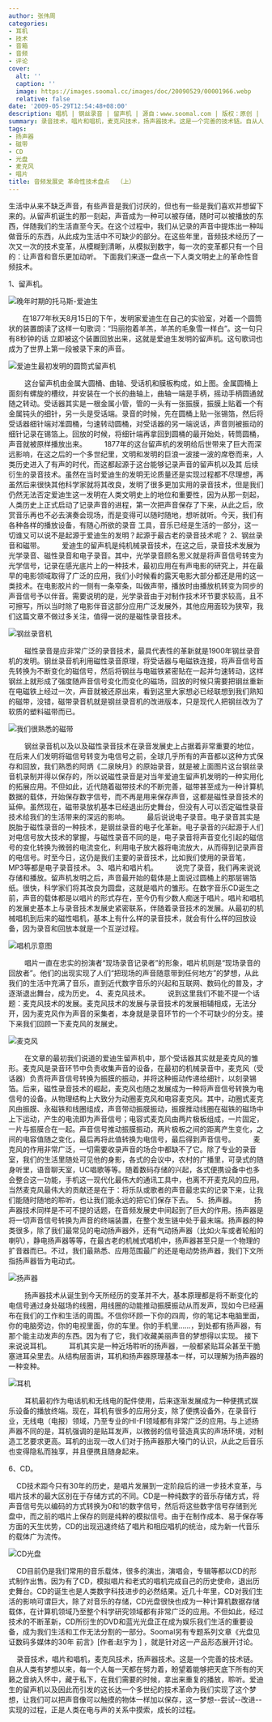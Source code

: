 ```yaml
---
author: 张伟周
categories:
- 耳机
- 技术
- 音箱
- 音频
- 评论
cover:
  alt: ''
  caption: ''
  image: https://images.soomal.cc/images/doc/20090529/00001966.webp
  relative: false
date: '2009-05-29T12:54:48+08:00'
description: 唱机 | 钢丝录音 | 留声机 | 源自：www.soomal.com | 版权：原创 |  平均/总评分：09.55/363
summary: 录音技术，唱片和唱机，麦克风技术，扬声器技术。这是一个完善的技术链。自从人类有梦想以来，每一个人每一天都在努力着，盼望着能够把天底下所有的天籁之音纳入怀中，藏于私下，在我们需要的时候，拿出来重复的播放，聆听。爱迪生的留声机以及因此而引发的这长达一个多世纪的技术革命为我们实现了这个梦想，让我们可以把声音像可以触摸的物体一样加以保存，这一梦想--尝试--改进--实现的过程，正是人类在电与声的关系中摸索，成长的过程。
tags:
- 扬声器
- 磁带
- CD
- 光盘
- 麦克风
- 唱片
title: 音频发展史 革命性技术盘点  （上）
---
```


生活中从来不缺乏声音，有些声音是我们讨厌的，但也有一些是我们喜欢并想留下来的。从留声机诞生的那一刻起，声音成为一种可以被存储，随时可以被播放的东西，伴随我们的生活直至今天。在这个过程中，我们从记录的声音中提炼出一种叫做音乐的东西，从此成为生活中不可缺少的部分。在这些年里，音频技术经历了一次又一次的技术变革，从模糊到清晰，从模拟到数字，每一次的变革都只有一个目的：让声音和音乐更加动听。
下面我们来逐一盘点一下人类文明史上的革命性音频技术。



1、留声机。



![晚年时期的托马斯-爱迪生](https://images.soomal.cc/images/doc/20090529/00001967.webp)




   
    在1877年秋天8月15日的下午，发明家爱迪生在自己的实验室，对着一个圆筒状的装置朗读了这样一句歌词：“玛丽抱着羊羔，羊羔的毛象雪一样白”。这一句只有8秒钟的话
立即被这个装置回放出来，这就是爱迪生发明的留声机。这句歌词也成为了世界上第一段被录下来的声音。

![爱迪生最初发明的圆筒式留声机](https://images.soomal.cc/images/doc/20090529/00001968.webp)




    
    这台留声机由金属大圆桶、曲轴、受话机和膜板构成，如上图。金属圆桶上面刻有螺旋的槽纹，并安装在一个长的曲轴上，曲轴一端是手柄，摇动手柄圆通就随之转动。受话器其实是一根金属小管，管的一头有一张振膜，振膜上贴着一个有金属钝头的细针，另一头是受话端。录音的时候，先在圆桶上贴一张锡箔，然后将受话器细针端对准圆桶，匀速转动圆桶，对受话器的另一端说话，声音则被振动的细针记录在锡箔上。回放的时候，将细针端再拿回到圆桶的最开始处，转筒圆桶，声音就被原样播放出来。
    
    1877年的这台留声机的发明给后世带来了巨大而深远影响，在这之后的一个多世纪里，文明和发明的巨浪一波接一波的席卷而来，人类历史进入了有声的时代，而这都起源于这台能够记录声音的留声机以及其
后续衍生的录音技术。虽然在当时爱迪生的发明无论质量还是实现过程都不尽理想，再虽然后来很快其他科学家就将其改良，发明了很多更加实用的录音技术，但是我们仍然无法否定爱迪生这一发明在人类文明史上的地位和重要性，因为从那一刻起，人类历史上正式启动了记录声音的进程，第一次把声音保存了下来，从此之后，欣赏音乐再也不必去演奏会现场，而是变得可以随时随地，想听就听。今天，我们有各种各样的播放设备，有随心所欲的录音
工具，音乐已经是生活的一部分，这一切谁又可以说不是起源于爱迪生的发明？起源于最古老的录音技术呢？
2、钢丝录音和磁带。
    
    爱迪生的留声机是纯机械录音技术，在这之后，录音技术发展为光学录音、磁性录音和电子录音。其中，光学录音顾名思义就是将声音信号转变为光学信号，记录在感光底片上的一种技术，最初应用在有声电影的研究上，并在最早的电影领域取得了广泛的应用，我们小时候看的露天电影大部分都还是用的这一类技术。在电影胶片的一侧有一条窄条，叫做声带，播放时由播放机转变为同步的声音信号予以伴音。需要说明的是，光学录音由于对制作技术环节要求较高，且不可擦写，所以当时除了电影伴音这部分应用广泛发展外，其他应用面较为狭窄，我们这篇文章不做过多关注，值得一说的是磁性录音技术。

![钢丝录音机](https://images.soomal.cc/images/doc/20090529/00001976.webp)




    
    磁性录音是应非常广泛的录音技术，最具代表性的革新就是1900年钢丝录音机的发明。钢丝录音机利用磁性录音原理，将受话器与电磁铁连接，将声音信号首先转换为不断变化的磁信号，然后将钢丝与电磁铁紧密贴在一起并匀速转动，这样钢丝上就形成了强度随声音信号变化而变化的磁场，回放的时候只需要把钢丝重新在电磁铁上经过一次，声音就被还原出来，看到这里大家想必已经联想到我们熟知的磁带，没错，磁带录音机就是钢丝录音机的改进版本，只是现代人把钢丝改为了软质的塑料磁带而已。

![我们很熟悉的磁带](https://images.soomal.cc/images/doc/20090529/00001970.webp)




    
    钢丝录音机以及以及磁性录音技术在录音发展史上占据着非常重要的地位，在后来人们发明将磁信号转变为电信号之前，全球几乎所有的声音都以这种方式保存和回放，我们熟悉的阿炳《二泉映月》的原始录音，就是被上面图片这台钢丝录音机录制并得以保存的，所以说磁性录音是对当年爱迪生留声机发明的一种实用化的拓展应用。不但如此，近代随着磁带技术的不断完善，磁带甚至成为一种计算机数据的载体，开始保存数字信号，而不再是用来保存声音，这都是磁性录音技术的延伸。虽然现在，磁带录放机基本已经退出历史舞台，但没有人可以否定磁性录音技术给我们的生活带来的深远的影响。
    
    最后说说电子录音。电子录音其实是脱胎于磁性录音的一种技术，是钢丝录音的电子化革新。电子录音的兴起源于人们对电信号放大技术的掌握，与磁性录音不同的是，电子录音将声音变化引起的磁信号的变化转换为微弱的电流变化，利用电子放大器将电流放大，从而得到记录声音的电信号。时至今日，这仍是我们主要的录音技术，比如我们使用的录音笔，MP3等都是电子录音技术。
3、唱片和唱片机。
    
    说完了录音，我们再来说说存储和播放。留声机发明之后，声音最开始的载体是上面说过圆桶上的那层锡箔纸。很快，科学家们将其改良为圆盘，这就是唱片的雏形。在数字音乐CD诞生之前，声音的载体都是以唱片的形式存在，至今仍有少数人痴迷于唱片。唱片和唱机的发展史基本上与录音技术发展史紧密联系，伴随着录音技术的发展。从最初的机械唱机到后来的磁性唱机，基本上有什么样的录音技术，就会有什么样的回放设备，因为录音和回放本就是一个互逆过程。

![唱机示意图](https://images.soomal.cc/images/doc/20090529/00001971.webp)




    
    唱片一直在忠实的扮演者“现场录音记录者”的形象，唱片机则是“现场录音的回放者”。他们的出现实现了人们“把现场的声音随意带到任何地方”的梦想，从此我们的生活中充满了音乐，直到近代数字音乐的兴起和互联网、数码化的普及，才逐渐退出舞台，成为历史。
4、麦克风技术。
    
    说到这里我们不能不提一个话题：麦克风技术的发展。麦克风技术的发展与录音技术的发展相辅相成，无法分开，因为麦克风作为声音的采集者，本身就是录音环节的一个不可缺少的分支。接下来我们回顾一下麦克风的发展史。

![麦克风](https://images.soomal.cc/images/doc/20090529/00001973.webp)




    
    在文章的最初我们说道的爱迪生留声机中，那个受话器其实就是麦克风的雏形。麦克风是录音环节中负责收集声音的设备，在最初的机械录音中，麦克风（受话器）负责将声音信号转换为振膜的振动，并将这种振动传递给细针，以刻录锡箔。后来，磁性录音技术的崛起，麦克风也随之发展成为一种将声音信号转换为电信号的设备。从物理结构上大致分为动圈麦克风和电容麦克风。其中，动圈式麦克风由振膜、永磁铁和线圈组成，声音带动振膜振动，振膜推动线圈在磁铁的磁场中上下运动，产生的电流即为声音信号；电容式麦克风由两片极板组成，一片固定，一片与振膜合在一起。声音信号推动振膜振动，两片极板之间的距离产生变化，之间的电容值随之变化，最后再将此值转换为电信号，最后得到声音信号。
    
    麦克风的作用非常广泛，一切需要收录声音的场合中都缺不了它。除了专业的录音室，我们的生活里随处可见他的身影，各式的会议中，农村的广播里，可录式的随身听里，语音聊天室，UC唱歌等等。随着数码存储的兴起，各式便携设备中也多会整合这一功能，手机这一现代化最伟大的通讯工具中，也离不开麦克风的应用。当然麦克风最伟大的贡献还是在于：将乐队或歌者的声音最忠实的记录下来，让我们能随时随地的聆听，也让我们能永远的把它们保存下去。
 5、扬声器。
    
    扬声器技术同样是不可不提的话题，在音频发展史中间起到了巨大的作用。扬声器是将一切声音信号转换为声音的终端装置，在整个发生链中处于最末端。扬声器的种类很多，除了我们最常见的电动扬声器外，还有气动扬声器（比如火车或者轮船的喇叭），静电扬声器等等，在最古老的机械式唱机中，扬声器甚至只是一个物理的扩音器而已。不过，我们最熟悉、应用范围最广的还是电动势扬声器，我们下文所指扬声器皆为电动式。

![扬声器](https://images.soomal.cc/images/doc/20090529/00001974.webp)




    
    扬声器技术从诞生到今天所经历的变革并不大，基本原理都是将不断变化的电信号通过身处磁场的线圈，用线圈的动能推动振膜振动从而发声，现如今已经遍布在我们的工作和生活的周围。不信你环顾一下你的四周，你的笔记本电脑里面，你的电脑旁边，你的电视里面，你的车里。你的手机里……，到处都有扬声器，有那个能主动发声的东西。因为有了它，我们收藏美丽声音的梦想得以实现。
接下来说说耳机。
    
    耳机其实是一种近场聆听的扬声器，一般都紧贴耳朵甚至干脆塞进耳朵里去。从结构层面讲，耳机和扬声器原理基本一样，可以理解为扬声器的一种变种。

![耳机](https://images.soomal.cc/images/doc/20090529/00001975.webp)




    
    耳机最初作为电话机和无线电的配件使用，后来逐渐发展成为一种便携式娱乐设备的播放终端。现在，耳机有很多的应用分支，除了便携设备外，在录音行业，无线电（电报）领域，乃至专业的HI-FI领域都有非常广泛的应用。与上述扬声器不同的是，耳机强调的是贴耳发声，以微弱的信号营造真实的声场环境，对制造工艺要求更高。耳机的出现一改人们对于扬声器那大嗓门的认识，从此之后音乐也变得隐私而独享，并且便携且随身起来。
    

6、CD。

    CD技术距今只有30年的历史，是唱片发展到一定阶段后的进一步技术变革，与唱片技术的最大区别在于存储方式的不同。CD是一种纯数字的音乐存储方式，将声音信号先以编码的方式转换为0和1的数字信号，然后将这些数字信号存储到光盘中，而之前的唱片上保存的则是纯粹的模拟信号。由于在制作成本、易于保存等方面的天生优势，CD的出现迅速终结了唱片和相应唱机的统治，成为新一代音乐的载体广为流传。

![CD光盘](https://images.soomal.cc/images/doc/20090529/00001972.webp)





    CD目前仍是我们常用的音乐载体，很多的演出，演唱会，专辑等都以CD的形式制作出售。因为有了CD，模拟唱片和老式的唱机完成自己的历史使命，退出历史舞台。CD的诞生也是人类数字科技进步的必然结果。近几十年里，CD对我们生活的影响可谓巨大，除了对音乐的存储，CD光盘很快也成为一种计算机数据存储载体，在计算机领域乃至整个科学研究领域都有非常广泛的应用。不但如此，经过技术的不断革新，CD所衍生的DVD和蓝光光盘正在成为娱乐我们生活的重要设备，成为我们生活和工作无法分割的一部分。Soomal另有专题系列文章《光盘见证数码多媒体的30年 前言》[作者:赵宇为 ]
，就是针对这一产品形态展开讨论。


    录音技术，唱片和唱机，麦克风技术，扬声器技术。这是一个完善的技术链。自从人类有梦想以来，每一个人每一天都在努力着，盼望着能够把天底下所有的天籁之音纳入怀中，藏于私下，在我们需要的时候，拿出来重复的播放，聆听。爱迪生的留声机以及因此而引发的这长达一个多世纪的技术革命为我们实现了这个梦想，让我们可以把声音像可以触摸的物体一样加以保存，这一梦想--尝试--改进--实现的过程，正是人类在电与声的关系中摸索，成长的过程。